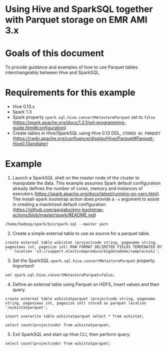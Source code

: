 Using Hive and SparkSQL together with Parquet storage on EMR AMI 3.x
=====================

# Goals of this document

To provide guidance and examples of how to use Parquet tables interchangeably between Hive and SparkSQL.  

# Requirements for this example
* Hive 0.13.x
* Spark 1.3
* Spark property `spark.sql.hive.convertMetastoreParquet` set to `false` (https://spark.apache.org/docs/1.3.1/sql-programming-guide.html#configuration)
* Create tables in Hive/SparkSQL using Hive 0.13 DDL, `STORED AS PARQUET` (https://cwiki.apache.org/confluence/display/Hive/Parquet#Parquet-Hive0.13andlater)


# Example

1) Launch a SparkSQL shell on the master node of the cluster to manipulate the data.  This example assumes Spark default configuration already defines the number of cores, memory and instances of executors (https://spark.apache.org/docs/latest/running-on-yarn.html).  The install-spark bootstrap action does provide a `-x` argument to assist in creating a maximized default configuration (https://github.com/awslabs/emr-bootstrap-actions/blob/master/spark/README.md)

```
/home/hadoop/spark/bin/spark-sql --master yarn
```

2) Create a simple external table to use as source for a parquet table.

```
create external table wikistat (projectcode string, pagename string, pageviews int, pagesize int) ROW FORMAT DELIMITED FIELDS TERMINATED BY ' ' location 's3://support.elasticmapreduce/bigdatademo/sample/wiki';
```

3) Set the SparkSQL  `spark.sql.hive.convertMetastoreParquet` property. *Important!*

```
set spark.sql.hive.convertMetastoreParquet=false;
```

4) Define an external table using Parquet on HDFS, insert values and then query.

```
create external table wikistatparquet (projectcode string, pagename string, pageviews int, pagesize int) stored as parquet location '/wikistatparquet';

insert overwrite table wikistatparquet select * from wikistat;

select count(projectcode) from wikistatparquet;
```

5) Exit SparkSQL and start up Hive CLI, then perform query.

```
select count(projectcode) from wikistatparquet;
```


